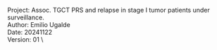 Project: Assoc. TGCT PRS and relapse in stage I tumor patients under surveillance. \
Author: Emilio Ugalde \
Date: 20241122 \
Version: 01 \
